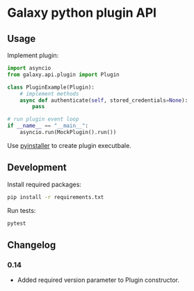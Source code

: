 # Galaxy python plugin API

## Usage

Implement plugin:

```python
import asyncio
from galaxy.api.plugin import Plugin

class PluginExample(Plugin):
    # implement methods
    async def authenticate(self, stored_credentials=None):
        pass

# run plugin event loop
if __name__ == "__main__":
    asyncio.run(MockPlugin().run())
```

Use [pyinstaller](https://www.pyinstaller.org/) to create plugin executbale.

## Development

Install required packages:
```bash
pip install -r requirements.txt
```

Run tests:
```bash
pytest
```

## Changelog

### 0.14
* Added required version parameter to Plugin constructor.